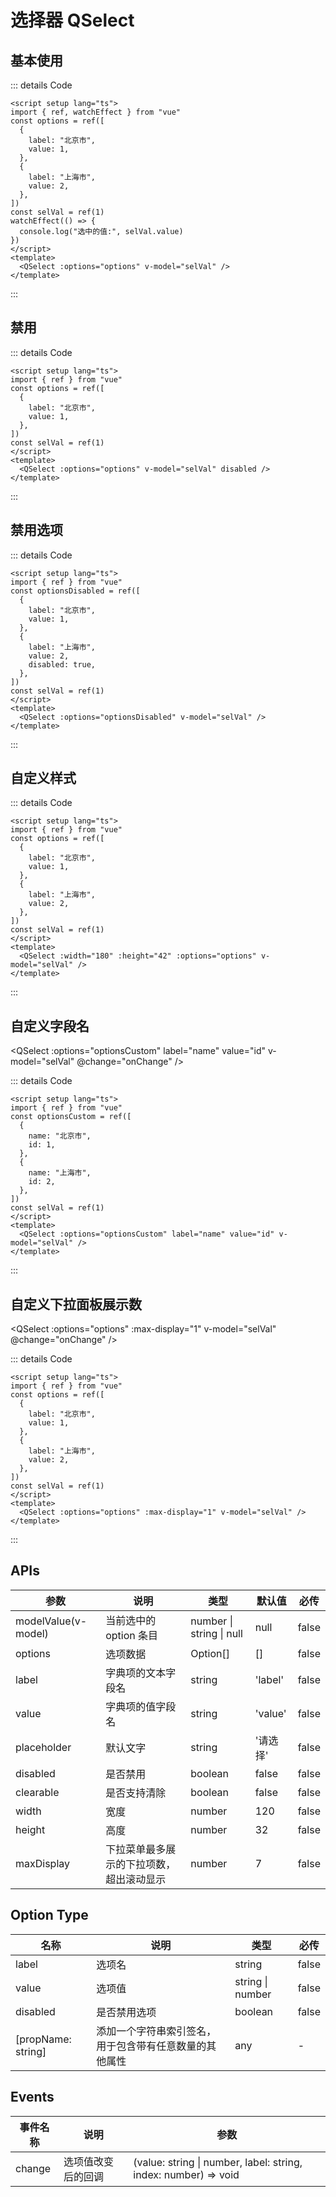# 选择器 QSelect

<script setup lang="ts">
import { ref, watchEffect } from 'vue'
const options = ref([
  {
    label: '北京市',
    value: 1
  },
  {
    label: '上海市',
    value: 2
  },
])
const optionsDisabled = ref([
  {
    label: '北京市',
    value: 1
  },
  {
    label: '上海市',
    value: 2,
    disabled: true
  },
])
const optionsCustom = ref([
  {
    name: '北京市',
    id: 1
  },
  {
    name: '上海市',
    id: 2
  },
])
const selVal = ref(1)
watchEffect(() => {
  console.log('选中的值:', selVal.value)
})
function onChange (value: string|number, label: string,  index: number) {
  console.log('value:', value)
  console.log('label:', label)
  console.log('index:', index)
}
</script>

## 基本使用

<QSelect :options="options" clearable v-model="selVal" />

::: details Code

```vue
<script setup lang="ts">
import { ref, watchEffect } from "vue"
const options = ref([
  {
    label: "北京市",
    value: 1,
  },
  {
    label: "上海市",
    value: 2,
  },
])
const selVal = ref(1)
watchEffect(() => {
  console.log("选中的值:", selVal.value)
})
</script>
<template>
  <QSelect :options="options" v-model="selVal" />
</template>
```

:::

## 禁用

<QSelect :options="options" v-model="selVal" disabled />

::: details Code

```vue
<script setup lang="ts">
import { ref } from "vue"
const options = ref([
  {
    label: "北京市",
    value: 1,
  },
])
const selVal = ref(1)
</script>
<template>
  <QSelect :options="options" v-model="selVal" disabled />
</template>
```

:::

## 禁用选项

<QSelect
  :options="optionsDisabled"
  v-model="selVal" />

::: details Code

```vue
<script setup lang="ts">
import { ref } from "vue"
const optionsDisabled = ref([
  {
    label: "北京市",
    value: 1,
  },
  {
    label: "上海市",
    value: 2,
    disabled: true,
  },
])
const selVal = ref(1)
</script>
<template>
  <QSelect :options="optionsDisabled" v-model="selVal" />
</template>
```

:::

## 自定义样式

<QSelect
:width="180"
:height="42"
:options="options"
v-model="selVal" />

::: details Code

```vue
<script setup lang="ts">
import { ref } from "vue"
const options = ref([
  {
    label: "北京市",
    value: 1,
  },
  {
    label: "上海市",
    value: 2,
  },
])
const selVal = ref(1)
</script>
<template>
  <QSelect :width="180" :height="42" :options="options" v-model="selVal" />
</template>
```

:::

## 自定义字段名

<QSelect
:options="optionsCustom"
label="name"
value="id"
v-model="selVal"
@change="onChange" />

::: details Code

```vue
<script setup lang="ts">
import { ref } from "vue"
const optionsCustom = ref([
  {
    name: "北京市",
    id: 1,
  },
  {
    name: "上海市",
    id: 2,
  },
])
const selVal = ref(1)
</script>
<template>
  <QSelect :options="optionsCustom" label="name" value="id" v-model="selVal" />
</template>
```

:::

## 自定义下拉面板展示数

<QSelect
:options="options"
:max-display="1"
v-model="selVal"
@change="onChange" />

::: details Code

```vue
<script setup lang="ts">
import { ref } from "vue"
const options = ref([
  {
    label: "北京市",
    value: 1,
  },
  {
    label: "上海市",
    value: 2,
  },
])
const selVal = ref(1)
</script>
<template>
  <QSelect :options="options" :max-display="1" v-model="selVal" />
</template>
```

:::

## APIs

| 参数                | 说明                                     | 类型                             | 默认值   | 必传  |
| ------------------- | ---------------------------------------- | -------------------------------- | -------- | ----- |
| modelValue(v-model) | 当前选中的 option 条目                   | number &#124; string &#124; null | null     | false |
| options             | 选项数据                                 | Option[]                         | []       | false |
| label               | 字典项的文本字段名                       | string                           | 'label'  | false |
| value               | 字典项的值字段名                         | string                           | 'value'  | false |
| placeholder         | 默认文字                                 | string                           | '请选择' | false |
| disabled            | 是否禁用                                 | boolean                          | false    | false |
| clearable           | 是否支持清除                             | boolean                          | false    | false |
| width               | 宽度                                     | number                           | 120      | false |
| height              | 高度                                     | number                           | 32       | false |
| maxDisplay          | 下拉菜单最多展示的下拉项数，超出滚动显示 | number                           | 7        | false |

## Option Type

| 名称               | 说明                                                   | 类型                 | 必传  |
| ------------------ | ------------------------------------------------------ | -------------------- | ----- |
| label              | 选项名                                                 | string               | false |
| value              | 选项值                                                 | string &#124; number | false |
| disabled           | 是否禁用选项                                           | boolean              | false |
| [propName: string] | 添加一个字符串索引签名，用于包含带有任意数量的其他属性 | any                  | -     |

## Events

| 事件名称 | 说明               | 参数                                                                |
| -------- | ------------------ | ------------------------------------------------------------------- |
| change   | 选项值改变后的回调 | (value: string &#124; number, label: string, index: number) => void |
